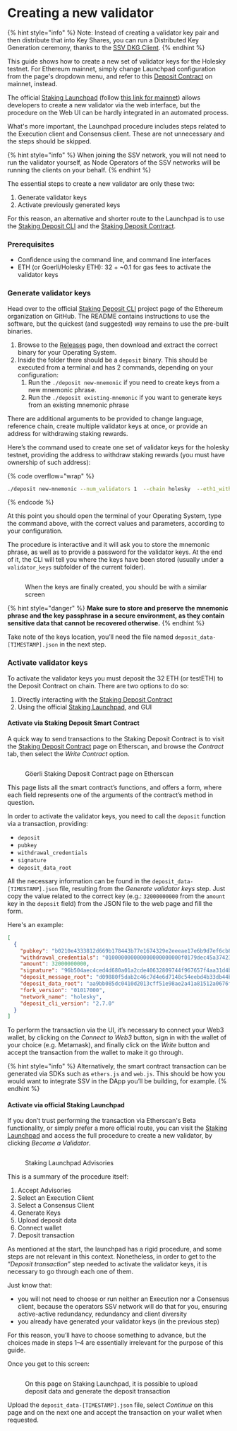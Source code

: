 # Creating a new validator

{% hint style="info" %}
Note: Instead of creating a validator key pair and then distribute that into Key Shares, you can run a Distributed Key Generation ceremony, thanks to the [SSV DKG Client](creating-a-new-validator.md#generate-validator-keys).
{% endhint %}

This guide shows how to create a new set of validator keys for the Holesky testnet. For Ethereum mainnet, simply change Launchpad configuration from the page's dropdown menu, and refer to this [Deposit Contract](https://etherscan.io/address/0x00000000219ab540356cBB839Cbe05303d7705Fa) on mainnet, instead.

The official [Staking Launchpad](https://holesky.launchpad.ethereum.org/) (follow [this link for mainnet](https://launchpad.ethereum.org/)) allows developers to create a new validator via the web interface, but the procedure on the Web UI can be hardly integrated in an automated process.

What's more important, the Launchpad procedure includes steps related to the Execution client and Consensus client. These are not unnecessary and the steps should be skipped.

{% hint style="info" %}
When joining the SSV network, you will not need to run the validator yourself, as Node Operators of the SSV networks will be running the clients on your behalf.
{% endhint %}

The essential steps to create a new validator are only these two:

1. Generate validator keys
2. Activate previously generated keys

For this reason, an alternative and shorter route to the Launchpad is to use the [Staking Deposit CLI](https://github.com/ethereum/staking-deposit-cli) and the [Staking Deposit Contract](https://holesky.etherscan.io/address/0x4242424242424242424242424242424242424242).

### Prerequisites

* Confidence using the command line, and command line interfaces
* ETH (or Goerli/Holesky ETH): 32 + \~0.1 for gas fees to activate the validator keys

### Generate validator keys

Head over to the official [Staking Deposit CLI](https://github.com/ethereum/staking-deposit-cli) project page of the Ethereum organization on GitHub. The README contains instructions to use the software, but the quickest (and suggested) way remains to use the pre-built binaries.

1. Browse to the [Releases](https://github.com/ethereum/staking-deposit-cli/releases) page, then download and extract the correct binary for your Operating System.
2. Inside the folder there should be a `deposit` binary. This should be executed from a terminal and has 2 commands, depending on your configuration:
   1. Run the `./deposit new-mnemonic` if you need to create keys from a new mnemonic phrase.
   2. Run the `./deposit existing-mnemonic` if you want to generate keys from an existing mnemonic phrase

There are additional arguments to be provided to change language, reference chain, create multiple validator keys at once, or provide an address for withdrawing staking rewards.

Here’s the command used to create one set of validator keys for the holesky testnet, providing the address to withdraw staking rewards (you must have ownership of such address):

{% code overflow="wrap" %}
```bash
./deposit new-mnemonic --num_validators 1  --chain holesky  --eth1_withdrawal_address [YOUR_ETHEREUM_WALLET_ADDRESS]
```
{% endcode %}

At this point you should open the terminal of your Operating System, type the command above, with the correct values and parameters, according to your configuration.

The procedure is interactive and it will ask you to store the mnemonic phrase, as well as to provide a password for the validator keys. At the end of it, the CLI will tell you where the keys have been stored (usually under a `validator_keys` subfolder of the current folder).

<figure><img src="../../.gitbook/assets/image (1).png" alt=""><figcaption><p>When the keys are finally created, you should be  with a similar screen</p></figcaption></figure>

{% hint style="danger" %}
**Make sure to store and preserve the mnemonic phrase and the key passphrase in a secure environment, as they contain sensitive data that cannot be recovered otherwise.**
{% endhint %}

Take note of the keys location, you’ll need the file named `deposit_data-[TIMESTAMP].json` in the next step.

### Activate validator keys

To activate the validator keys you must deposit the 32 ETH (or testETH) to the Deposit Contract on chain. There are two options to do so:

1. Directly interacting with the [Staking Deposit Contract](https://holesky.etherscan.io/address/0x4242424242424242424242424242424242424242)
2. Using the official [Staking Launchpad](https://holesky.launchpad.ethereum.org/en/), and GUI

#### Activate via Staking Deposit Smart Contract

A quick way to send transactions to the Staking Deposit Contract is to visit the [Staking Deposit Contract](https://holesky.etherscan.io/address/0x4242424242424242424242424242424242424242) page on Etherscan, and browse the _Contract_ tab, then select the _Write Contract_ option.

<figure><img src="../../.gitbook/assets/image (2).png" alt=""><figcaption><p>Göerli Staking Deposit Contract page on Etherscan</p></figcaption></figure>

This page lists all the smart contract’s functions, and offers a form, where each field represents one of the arguments of the contract’s method in question.

In order to activate the validator keys, you need to call the `deposit` function via a transaction, providing:

* `deposit`
* `pubkey`
* `withdrawal_credentials`
* `signature`
* `deposit_data_root`

All the necessary information can be found in the `deposit_data-[TIMESTAMP].json` file, resulting from the _Generate validator keys_ step. Just copy the value related to the correct key (e.g.: `32000000000` from the `amount` key in the `deposit` field) from the JSON file to the web page and fill the form.

Here's an example:

```json
[
  {
    "pubkey": "b0210e4333812d669b178443b77e1674329e2eeeae17e6b9d7ef6cb8723c8b269de7e152b42445d5ea8d5f582ca45cd7",
    "withdrawal_credentials": "010000000000000000000000f0179dec45a37423ead4fad5fcb136197872ead9",
    "amount": 32000000000,
    "signature": "96b504aec4ced4d680a01a2cde40632809744f967657f4aa31d4bc77701dbeb68e86441999b3559c505e5644eed9c350091af39e3e319befe4a76e796856095912938046ce567ed39a56df13b8f31e9e83b93ca774a9f983b9c0eb673c7f7a4a",
    "deposit_message_root": "d09880f5dab2c46c7d4e6d7148c54eebd4b33db44b2cd194dff3a8aaff6ad9eb",
    "deposit_data_root": "aa9bb085dc0410d2013cff51e98ae2a41a81512a0676fbe0397c3cd997f1fb87",
    "fork_version": "01017000",
    "network_name": "holesky",
    "deposit_cli_version": "2.7.0"
  }
]
```

To perform the transaction via the UI, it’s necessary to connect your Web3 wallet, by clicking on the _Connect to Web3_ button, sign in with the wallet of your choice (e.g. Metamask), and finally click on the _Write_ button and accept the transaction from the wallet to make it go through.

{% hint style="info" %}
Alternatively, the smart contract transaction can be generated via SDKs such as `ethers.js` and `web.js`. This should be how you would want to integrate SSV in the DApp you’ll be building, for example.
{% endhint %}

#### Activate via official Staking Launchpad

If you don’t trust performing the transaction via Etherscan's Beta functionality, or simply prefer a more official route, you can visit the [Staking Launchpad](https://holesky.launchpad.ethereum.org/en/) and access the full procedure to create a new validator, by clicking _Become a Validator_.

<figure><img src="../../.gitbook/assets/image (3).png" alt=""><figcaption><p>Staking Launchpad Advisories</p></figcaption></figure>

This is a summary of the procedure itself:

1. Accept Advisories
2. Select an Execution Client
3. Select a Consensus Client
4. Generate Keys
5. Upload deposit data
6. Connect wallet
7. Deposit transaction

As mentioned at the start, the launchpad has a rigid procedure, and some steps are not relevant in this context. Nonetheless, in order to get to the _“Deposit transaction”_ step needed to activate the validator keys, it is necessary to go through each one of them.

Just know that:

* you will not need to choose or run neither an Execution nor a Consensus client, because the operators SSV network will do that for you, ensuring active-active redundancy, redundancy and client diversity
* you already have generated your validator keys (in the previous step)

For this reason, you’ll have to choose something to advance, but the choices made in steps 1–4 are essentially irrelevant for the purpose of this guide.

Once you get to this screen:

<figure><img src="../../.gitbook/assets/image (4).png" alt=""><figcaption><p>On this page on Staking Launchpad, it is possible to upload deposit data and generate the deposit transaction</p></figcaption></figure>

Upload the `deposit_data-[TIMESTAMP].json` file, select _Continue_ on this page and on the next one and accept the transaction on your wallet when requested.
